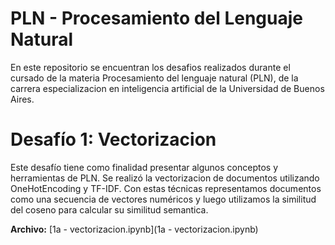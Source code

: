 # PLN - Procesamiento del Lenguaje Natural

En este repositorio se encuentran los desafios realizados durante el cursado de la materia Procesamiento del lenguaje natural (PLN), de la carrera especializacion en inteligencia artificial de la Universidad de Buenos Aires. 

# Desafío 1: Vectorizacion

Este desafío tiene como finalidad presentar algunos conceptos y herramientas de PLN. Se realizó la vectorizacion de documentos utilizando OneHotEncoding y TF-IDF.
Con estas técnicas representamos documentos como una secuencia de vectores numéricos y luego utilizamos la similitud del coseno para calcular su similitud semantica.

**Archivo:** [1a - vectorizacion.ipynb](1a - vectorizacion.ipynb)

